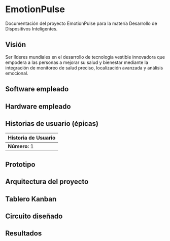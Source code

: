 # EmotionPulse
Documentación del proyecto EmotionPulse para la matería Desarrollo de Dispositivos Inteligentes.

## Visión
Ser líderes mundiales en el desarrollo de tecnología vestible innovadora que empodera a las personas a mejorar su salud y bienestar mediante la integración de monitoreo de salud preciso, localización avanzada y análisis emocional.

## Software empleado


## Hardware empleado


## Historias de usuario (épicas)
|Historia de Usuario|
|-------------------|
|**Número:** 1|



## Prototipo


## Arquitectura del proyecto


## Tablero Kanban


## Circuito diseñado


## Resultados
